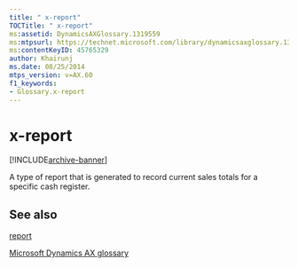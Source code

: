 ```yaml
---
title: " x-report"
TOCTitle: " x-report"
ms:assetid: DynamicsAXGlossary.1319559
ms:mtpsurl: https://technet.microsoft.com/library/dynamicsaxglossary.1319559(v=AX.60)
ms:contentKeyID: 45765329
author: Khairunj
ms.date: 08/25/2014
mtps_version: v=AX.60
f1_keywords:
- Glossary.x-report
---
```


# x-report


[!INCLUDE[archive-banner](includes/archive-banner.md)]

A type of report that is generated to record current sales totals for a specific cash register.

## See also

[report](report.md)

[Microsoft Dynamics AX glossary](glossary/microsoft-dynamics-ax-glossary.md)

  


